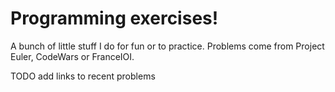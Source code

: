 # Programming exercises!

A bunch of little stuff I do for fun or to practice. Problems come from Project Euler, CodeWars or FranceIOI.

TODO add links to recent problems
